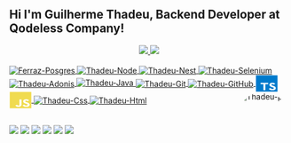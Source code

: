 ## Hi I'm Guilherme Thadeu, Backend Developer at Qodeless Company!
<div align="center">
  <a href="https://github.com/gthadeu">
  <img height="170em" src="https://github-readme-stats.vercel.app/api?username=gthadeu&show_icons=true&theme=dark&include_all_commits=true&count_private=true"/>
  <img height="170em" src="https://github-readme-stats.vercel.app/api/top-langs/?username=gthadeu&layout=compact&langs_count=7&theme=dark"/>
</div>
<div style="display: inline_block"><br>
  
  <!--  <img align="center" alt="Ferraz-Docker" height="30" width="40" src="https://cdn.jsdelivr.net/gh/devicons/devicon/icons/docker/docker-original.svg">  -->
  <img align="center" alt="Ferraz-Posgres" height="30" width="40" src="https://cdn.jsdelivr.net/gh/devicons/devicon/icons/postgresql/postgresql-original.svg">
  <!--  <img align="center" alt="Ferraz-Mongo" height="30" width="40" src="https://cdn.jsdelivr.net/gh/devicons/devicon/icons/mongodb/mongodb-original.svg">  -->
  
  <img align="center" alt="Thadeu-Node" height="30" width="40" src="https://cdn.jsdelivr.net/gh/devicons/devicon/icons/nodejs/nodejs-original.svg">
  <img align="center" alt="Thadeu-Nest" height="30" width="40" src="https://cdn.jsdelivr.net/gh/devicons/devicon/icons/nestjs/nestjs-plain.svg">
  <img align="center" alt="Thadeu-Selenium" height="30" width="40" src="https://cdn.jsdelivr.net/gh/devicons/devicon/icons/selenium/selenium-original.svg">
  <img align="center" alt="Thadeu-Adonis" height="30" width="40" src="https://cdn.jsdelivr.net/gh/devicons/devicon/icons/adonisjs/adonisjs-original.svg">
  <img aling="center" alt="Thadeu-Java" height="30" width="40" src="https://cdn.jsdelivr.net/gh/devicons/devicon/icons/java/java-original.svg">
  <img align="center" alt="Thadeu-Git" height="30" width="40" src="https://cdn.jsdelivr.net/gh/devicons/devicon/icons/git/git-plain.svg">
  <img align="center" alt="Thadeu-GitHub" height="30" width="40" src="https://cdn.jsdelivr.net/gh/devicons/devicon/icons/github/github-original-wordmark.svg">
  
  <img align="center" alt="Thadeu-Ts" height="30" width="40" src="https://raw.githubusercontent.com/devicons/devicon/master/icons/typescript/typescript-plain.svg">
  <img align="center" alt="Thadeu-Js" height="30" width="40" src="https://raw.githubusercontent.com/devicons/devicon/master/icons/javascript/javascript-plain.svg">
  <img align="center" alt="Thadeu-Css" height="30" width="40" src="https://cdn.jsdelivr.net/gh/devicons/devicon/icons/css3/css3-original.svg">
  <img align="center" alt="Thadeu-Html" height="30" width="40" src="https://cdn.jsdelivr.net/gh/devicons/devicon/icons/html5/html5-original.svg">
  
  
  <img align="right" alt="Thadeu-pic" height="170" style="border-radius:50px;" src="https://i.pinimg.com/564x/cb/b6/07/cbb6075a0c20049e8d5109fb2306e924.jpg">
</div>
  
  ##
  
<div> 
  <a href="https://api.whatsapp.com/send?phone=5531992066543" target="_blank"><img src="https://img.shields.io/badge/WhatsApp-25D366?style=for-the-badge&logo=whatsapp&logoColor=white"></a>
  </a>  
</a>
</a> 
  <a href = "mailto:thadeu.qodeless@outlook.com"><img src="https://img.shields.io/badge/Microsoft_Outlook-0078D4?style=for-the-badge&logo=microsoft-outlook&logoColor=white target="_blank"></a>
  <a href="https://www.linkedin.com/in/guilherme-thadeu-horta-50563b129/" target="_blank"><img src="https://img.shields.io/badge/-LinkedIn-%230077B5?style=for-the-badge&logo=linkedin&logoColor=white" target="_blank"></a> 
  <a href="" target="_blank"><img src="https://img.shields.io/badge/Discord-7289DA?style=for-the-badge&logo=discord&logoColor=white" target="_blank"></a>  
  <a href="" target="_blank"><img src="https://img.shields.io/badge/Instagram-E4405F?style=for-the-badge&logo=instagram&logoColor=white" target="_blank"></a>
  <a href="" target="_blank"><img src="https://img.shields.io/badge/Twitter-1DA1F2?style=for-the-badge&logo=twitter&logoColor=white" target="_blank"></a>
 

 
</div>

